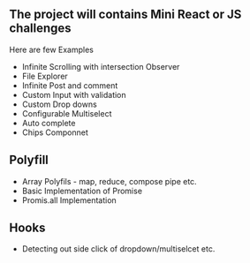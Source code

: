 ## The project will contains Mini React or JS challenges
Here are few Examples

* Infinite Scrolling with intersection Observer
* File Explorer
* Infinite Post and comment
* Custom Input with validation
* Custom Drop downs 
* Configurable Multiselect
* Auto complete
* Chips Componnet

## Polyfill

* Array Polyfils - map, reduce, compose pipe etc.
* Basic Implementation of  Promise
* Promis.all Implementation 


## Hooks

* Detecting out side click  of dropdown/multiselcet etc.
